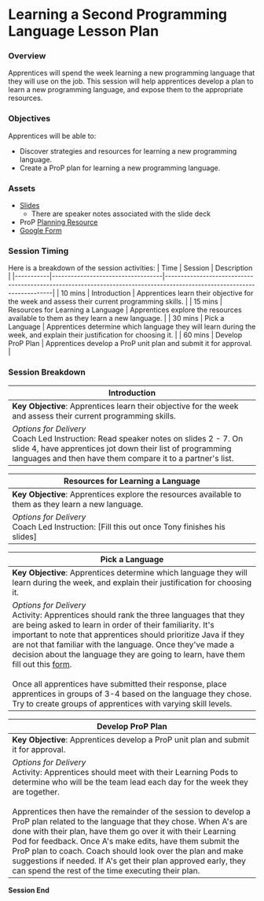 # Learning a Second Programming Language Lesson Plan

### Overview
Apprentices will spend the week learning a new programming language that they will use on the job. This session will help apprentices develop a plan to learn a new programming language, and expose them to the appropriate resources.

### Objectives
Apprentices will be able to:

* Discover strategies and resources for learning a new programming language.
* Create a ProP plan for learning a new programming language.

### Assets

* [Slides](https://docs.google.com/presentation/d/1GuRU7Tm19h8FtWlLpDn-VFYY_5IFOaI6orZthiNgK5c/edit#slide=id.gddcce021ba_0_11)
  * There are speaker notes associated with the slide deck
* ProP [Planning Resource](https://docs.google.com/document/d/1H6xvZ_Y-447WxbBHdfHTgdZHI1SIj1IW0iiNwQQpqTE/edit)
* [Google Form](https://docs.google.com/forms/d/1KT72tzrIpXNN7kfJTRAhU50DGpIvnszydzalMhRl3Ww/edit)

### Session Timing
Here is a breakdown of the session activities:
| Time    | Session                           | Description                                                                                                        |
|-----------|-----------------------------------|------------------------------------------------------------------------------------------------------------------------|
| 10  mins | Introduction                      | Apprentices learn their objective for the week and assess their current programming skills.                        |
| 15 mins | Resources for Learning a Language | Apprentices explore the resources available to them as they learn a new language.                                  | 
| 30 mins | Pick a Language                   | Apprentices determine which language they will learn during the week, and explain their justification for choosing it. |
| 60 mins | Develop ProP Plan                 | Apprentices develop a ProP unit plan and submit it for approval.                                                   |


### Session Breakdown
| Introduction                                                                                                                                                                                                        |
|---------------------------------------------------------------------------------------------------------------------------------------------------------------------------------------------------------------------|
| **Key Objective**: Apprentices learn their objective for the week and assess their current programming skills.                                                                                                         |
| *Options for Delivery* <br> Coach Led Instruction:  Read speaker notes on slides 2 - 7. On slide 4, have apprentices jot down their list of programming languages and then have them compare it to a partner's list.  |

| Resources for Learning a Language                                                                    |
|------------------------------------------------------------------------------------------------------|
| **Key Objective**: Apprentices explore the resources available to them as they learn a new language. |
| *Options for Delivery* <br> Coach Led Instruction:  [Fill this out once Tony finishes his slides]    |

| Pick a Language                                                                                                                                                                                                                                                                                                                                                                                                                                                                                                                                                                                                                                                   |
|-------------------------------------------------------------------------------------------------------------------------------------------------------------------------------------------------------------------------------------------------------------------------------------------------------------------------------------------------------------------------------------------------------------------------------------------------------------------------------------------------------------------------------------------------------------------------------------------------------------------------------------------------------------------|
| **Key Objective**: Apprentices determine which language they will learn during the week, and explain their justification for choosing it.                                                                                                                                                                                                                                                                                                                                                                                                                                                                                                                         |
| *Options for Delivery* <br>  Activity: Apprentices should rank the three languages that they are being asked to learn in order of their familiarity. It's important to note that apprentices should prioritize Java if they are not that familiar with the language. Once they've made a decision about the language they are going to learn, have them fill out this [form](https://docs.google.com/forms/d/1KT72tzrIpXNN7kfJTRAhU50DGpIvnszydzalMhRl3Ww/edit). <br><br> Once all apprentices have submitted their response, place apprentices in groups of 3-4 based on the language they chose. Try to create groups of apprentices with varying skill levels. |


| Develop ProP Plan                                                                                                                                                                                                                                                                                                                                                                                                                                                                                                                                                                                                               |
|---------------------------------------------------------------------------------------------------------------------------------------------------------------------------------------------------------------------------------------------------------------------------------------------------------------------------------------------------------------------------------------------------------------------------------------------------------------------------------------------------------------------------------------------------------------------------------------------------------------------------------|
| **Key Objective**: Apprentices develop a ProP unit plan and submit it for approval.                                                                                                                                                                                                                                                                                                                                                                                                                                                                                                                                             |
| *Options for Delivery* <br>  Activity: Apprentices should meet with their Learning Pods to determine who will be the team lead each day for the week they are together. <br><br> Apprentices then have the remainder of the session to develop a ProP plan related to the language that they chose. When A's are done with their plan, have them go over it with their Learning Pod for feedback. Once A's make edits, have them submit the ProP plan to coach. Coach should look over the plan and make suggestions if needed. If A's get their plan approved early, they can spend the rest of the time executing their plan. |

**Session End**
